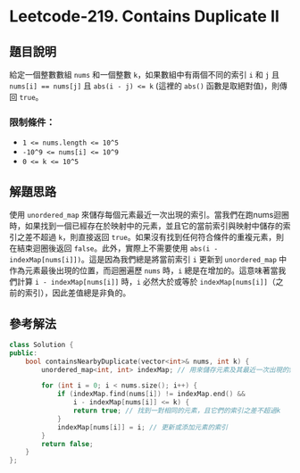 
# Leetcode-219. Contains Duplicate II
## 題目說明
給定一個整數數組 `nums` 和一個整數 `k`，如果數組中有兩個不同的索引 `i` 和 `j` 且 `nums[i] == nums[j]` 且 `abs(i - j) <= k` (這裡的 `abs()` 函數是取絕對值)，則傳回 `true`。
### 限制條件：
- `1 <= nums.length <= 10^5`
- `-10^9 <= nums[i] <= 10^9`
- `0 <= k <= 10^5`

## 解題思路
使用 `unordered_map` 來儲存每個元素最近一次出現的索引。當我們在跑nums迴圈時，如果找到一個已經存在於映射中的元素，並且它的當前索引與映射中儲存的索引之差不超過 `k`，則直接返回 `true`。如果沒有找到任何符合條件的重複元素，則在結束迴圈後返回 `false`。此外，實際上不需要使用 `abs(i - indexMap[nums[i]])`。這是因為我們總是將當前索引 `i` 更新到 `unordered_map` 中作為元素最後出現的位置，而迴圈遍歷 `nums` 時，`i` 總是在增加的。這意味著當我們計算 `i - indexMap[nums[i]]` 時，`i` 必然大於或等於 `indexMap[nums[i]]`（之前的索引），因此差值總是非負的。
## 參考解法
```cpp title="C++" showLineNumbers
class Solution {
public:
    bool containsNearbyDuplicate(vector<int>& nums, int k) {
        unordered_map<int, int> indexMap; // 用來儲存元素及其最近一次出現的索引

        for (int i = 0; i < nums.size(); i++) {
            if (indexMap.find(nums[i]) != indexMap.end() &&
                i - indexMap[nums[i]] <= k) {
                return true; // 找到一對相同的元素，且它們的索引之差不超過k
            }
            indexMap[nums[i]] = i; // 更新或添加元素的索引
        }
        return false;
    }
};
```